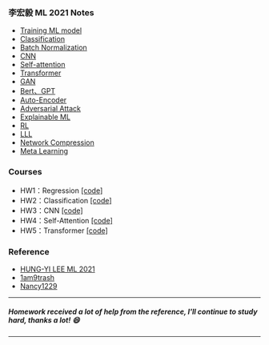 ### 李宏毅 ML 2021 Notes
- [Training ML model](<https://www.notion.so/Training-ML-model-73669adc1fbe4a89910282d8356be30c?pvs=4>) 
- [Classification](<https://www.notion.so/Classification-13dc13b11a4a48259780515d6953bf04?pvs=4>)
- [Batch Normalization](<https://www.notion.so/Batch-normalization-64cd1d8958124e75bcd019b3bf728793?pvs=4>)
- [CNN](<https://www.notion.so/CNN-8a2a9a7668514732aaa8ef9b6e9427f3?pvs=4>)
- [Self-attention](<https://www.notion.so/Self-attention-b0034480e8c444cdb5a6818f432b5d0f?pvs=4>)
- [Transformer](<https://www.notion.so/Transformer-f56f2f3394a44d16b272f3a33a232b56?pvs=4>)
- [GAN](<https://www.notion.so/GAN-879a7f90176f4e31a25b4fe5e0a82bda?pvs=4>)
- [Bert、GPT](<https://www.notion.so/Bert-GPT-8b9f36e908f9450182a0b399afc5a1a8?pvs=4>)
- [Auto-Encoder](<https://www.notion.so/Auto-Encoder-a51b55601f6342e6813e7d3590e10349?pvs=4>)
- [Adversarial Attack](<https://www.notion.so/Adversarial-Attack-ec3e2134dd2d415d9f92e63f3c82d8a2?pvs=4>)
- [Explainable ML](<https://www.notion.so/Explainable-ML-7297fd51235a4d378c0e90e44d2ec1c5?pvs=4>)
- [RL](<https://www.notion.so/Reinforcement-Learning-56d3b0dcfdf2458f84d266b9ba5e0177?pvs=4>)
- [LLL](<https://www.notion.so/Life-Long-Learning-fbf0e556a7354f7a9d09a156d1340133?pvs=4>)
- [Network Compression](<>)
- [Meta Learning](<>)


### Courses
- HW1：Regression [[code]](<https://github.com/zjimf/LML/blob/master/%E6%9D%8E%E5%AE%8F%E6%AF%85ML/HW01/HW01.ipynb>)
- HW2：Classification [[code]](<https://github.com/zjimf/LML/blob/master/%E6%9D%8E%E5%AE%8F%E6%AF%85ML/HW02/HW02.ipynb>)
- HW3：CNN [[code]](<https://github.com/zjimf/LML/blob/master/%E6%9D%8E%E5%AE%8F%E6%AF%85ML/HW03/HW03.ipynb>)
- HW4：Self-Attention [[code]](<https://github.com/zjimf/LML/blob/master/%E6%9D%8E%E5%AE%8F%E6%AF%85ML/HW04/HW04.ipynb>)
- HW5：Transformer [[code]](<https://github.com/zjimf/LML/blob/master/%E6%9D%8E%E5%AE%8F%E6%AF%85ML/HW05/HW05.ipynb>)

### Reference
- [HUNG-YI LEE ML 2021](<https://speech.ee.ntu.edu.tw/~hylee/ml/2021-spring.php>)
- [1am9trash](<https://github.com/1am9trash/Hung_Yi_Lee_ML_2021>)
- [Nancy1229](<https://github.com/Nancy1229/ML2021-Spring>)
---
##### Homework received a lot of help from the reference, I'll continue to study hard, thanks a lot! :smile:
---
